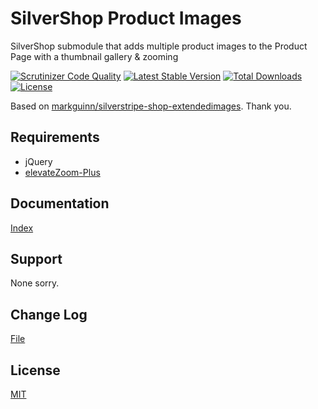 # SilverShop Product Images
SilverShop submodule that adds multiple product images to the Product Page with a thumbnail gallery & zooming

[![Scrutinizer Code Quality](https://scrutinizer-ci.com/g/antonythorpe/silvershop-productimages/badges/quality-score.png?b=master)](https://scrutinizer-ci.com/g/antonythorpe/silvershop-productimages/?branch=master)
[![Latest Stable Version](https://poser.pugx.org/antonythorpe/silvershop-productimages/v/stable)](https://packagist.org/packages/antonythorpe/silvershop-productimages)
[![Total Downloads](https://poser.pugx.org/antonythorpe/silvershop-productimages/downloads)](https://packagist.org/packages/antonythorpe/silvershop-productimages)
[![License](https://poser.pugx.org/antonythorpe/silvershop-productimages/license)](https://packagist.org/packages/antonythorpe/silvershop-productimages)

Based on [markguinn/silverstripe-shop-extendedimages](https://github.com/markguinn/silverstripe-shop-extendedimages).  Thank you.

## Requirements
* jQuery
* [elevateZoom-Plus](https://github.com/igorlino/elevatezoom-plus)

## Documentation
[Index](/docs/en/index.md)

## Support
None sorry.

## Change Log
[File](changelog.md)

## License
[MIT](LICENSE)
